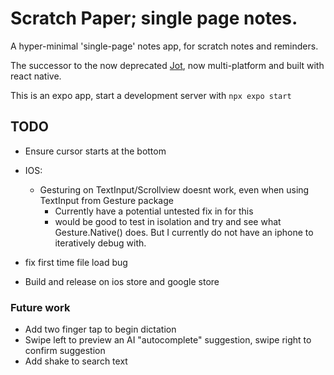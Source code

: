 # Scratch Paper; single page notes.
A hyper-minimal 'single-page' notes app, for scratch notes and reminders.

The successor to the now deprecated [Jot](https://github.com/Gamemackerel/Jot.), now multi-platform and built with react native.

This is an expo app, start a development server with `npx expo start`

## TODO
* Ensure cursor starts at the bottom

* IOS:
    * Gesturing on TextInput/Scrollview doesnt work, even when using TextInput from Gesture package
        * Currently have a potential untested fix in for this
        * would be good to test in isolation and try and see what Gesture.Native() does. But I currently do not have an iphone to iteratively debug with.

* fix first time file load bug

* Build and release on ios store and google store

### Future work
* Add two finger tap to begin dictation
* Swipe left to preview an AI "autocomplete" suggestion, swipe right to confirm suggestion
* Add shake to search text